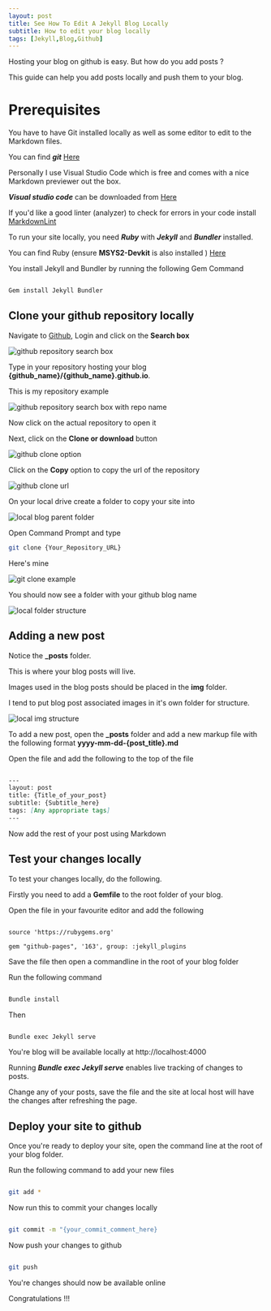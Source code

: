 ```yaml
---
layout: post
title: See How To Edit A Jekyll Blog Locally
subtitle: How to edit your blog locally
tags: [Jekyll,Blog,Github]
---
```


Hosting your blog on github is easy. But how do you add posts ?

This guide can help you add posts locally and push them to your blog.

# Prerequisites

You have to have Git installed locally as well as some editor to edit to the Markdown files.

You can find ***git*** [Here](https://git-scm.com/)

Personally I use Visual Studio Code which is free and comes with a nice Markdown previewer out the box.

***Visual studio code*** can be downloaded from [Here](https://code.visualstudio.com/)

If you'd like a good linter (analyzer) to check for errors in your code install [MarkdownLint](https://marketplace.visualstudio.com/items?itemName=DavidAnson.vscode-markdownlint)

To run your site locally, you need ***Ruby*** with ***Jekyll*** and ***Bundler*** installed.

You can find Ruby (ensure **MSYS2-Devkit** is also installed ) [Here](https://rubyinstaller.org/downloads/)

You install Jekyll and Bundler by running the following Gem Command

```bash

Gem install Jekyll Bundler

```

## Clone your github repository locally

Navigate to [Github](http://github.com), Login and click on the **Search box**

![github repository search box](../img/2018-08-10-local-edit/github_searchbox.png)

Type in your repository hosting your blog **{github_name}/{github_name}.github.io**.

This is my repository example

![github repository search box with repo name](../img/2018-08-10-local-edit/github_search_with_repo.png)

Now click on the actual repository to open it

Next, click on the **Clone or download** button

![github clone option](../img/2018-08-10-local-edit/github_clone_button.png)

Click on the **Copy** option to copy the url of the repository

![github clone url](../img/2018-08-10-local-edit/github_clone_option.png)

On your local drive create a folder to copy your site into

![local blog parent folder](../img/2018-08-10-local-edit/local_blog_parent_folder.png)

Open Command Prompt and type

```bash
git clone {Your_Repository_URL}

```

Here's mine

![git clone example](../img/2018-08-10-local-edit/git_clone_example.png)

You should now see a folder with your github blog name

![local folder structure](../img/2018-08-10-local-edit/local_folder_structure.png)

## Adding a new post

Notice the **_posts** folder.

This is where your blog posts will live.

Images used in the blog posts should be placed in the **img** folder.

I tend to put blog post associated images in it's own folder for structure.

![local img structure](../img/2018-08-10-local-edit/local_img_structure.png)

To add a new post, open the **_posts** folder and add a new markup file with the following format **yyyy-mm-dd-{post_title}.md**

Open the file and add the following to the top of the file

```Markdown

---
layout: post
title: {Title_of_your_post}
subtitle: {Subtitle_here}
tags: [Any appropriate tags]
---

```

Now add the rest of your post using Markdown

## Test your changes locally

To test your changes locally, do the following.

Firstly you need to add a **Gemfile** to the root folder of your blog.

Open the file in your favourite editor and add the following

```Gemfile

source 'https://rubygems.org'

gem "github-pages", '163', group: :jekyll_plugins

```

Save the file then open a commandline in the root of your blog folder

Run the following command

```bash

Bundle install

```

Then

```bash

Bundle exec Jekyll serve

```

You're blog will be available locally at http://localhost:4000

Running ***Bundle exec Jekyll serve*** enables live tracking of changes to posts.

Change any of your posts, save the file and the site at local host will have the changes after refreshing the page.

## Deploy your site to github

Once you're ready to deploy your site, open the command line at the root of your blog folder.

Run the following command to add your new files

```bash

git add *

```

Now run this to commit your changes locally

```bash

git commit -m "{your_commit_comment_here}

```

Now push your changes to github

```bash

git push

```

You're changes should now be available online

Congratulations !!!